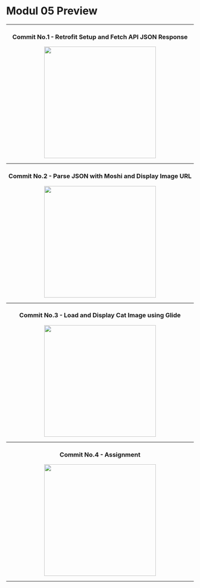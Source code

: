 # Modul 05 Preview

---

<h3 align="center">Commit No.1 - Retrofit Setup and Fetch API JSON Response</h3>

<p align="center">
  <img src="https://github.com/user-attachments/assets/dced8039-5f23-44ed-ba26-9c6225536a13" width="300"/> 

</p>

---

<h3 align="center">Commit No.2 - Parse JSON with Moshi and Display Image URL</h3>

<p align="center">
  <img src="https://github.com/user-attachments/assets/d1622b81-fb61-44d2-88fa-d153cf50965a" width="300"/>
</p>

---

<h3 align="center">Commit No.3 - Load and Display Cat Image using Glide</h3>

<p align="center">
  <img src="https://github.com/user-attachments/assets/c9243b65-5d4d-4205-bcfa-bbae7e04d3ee" width="300"/>
</p>

---

<h3 align="center">Commit No.4 - Assignment</h3>

<p align="center">
  <img src="https://github.com/user-attachments/assets/0d4e90a1-5afd-4d88-bcb5-a1807af3d4f5" width="300"/>
</p>

---
